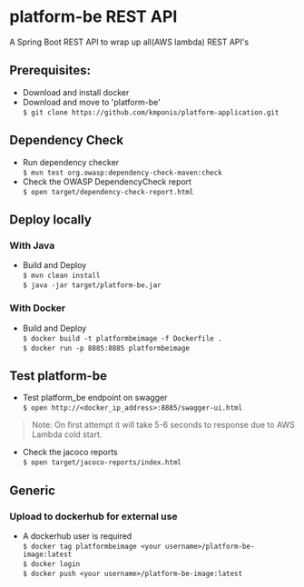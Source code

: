 # platform-be REST API
A Spring Boot REST API to wrap up all(AWS lambda) REST API's 

## Prerequisites: 
* Download and install docker
* Download and move to 'platform-be'
<br>`$ git clone https://github.com/kmponis/platform-application.git`

## Dependency Check
* Run dependency checker
<br>`$ mvn test org.owasp:dependency-check-maven:check`
* Check the OWASP DependencyCheck report
<br>`$ open target/dependency-check-report.html`

## Deploy locally 
### With Java
* Build and Deploy
<br>`$ mvn clean install`
<br>`$ java -jar target/platform-be.jar`

### With Docker 
* Build and Deploy
<br>`$ docker build -t platformbeimage -f Dockerfile .`
<br>`$ docker run -p 8885:8885 platformbeimage`

## Test platform-be
* Test platform_be endpoint on swagger
<br>`$ open http://<docker_ip_address>:8885/swagger-ui.html`
> Note: On first attempt it will take 5-6 seconds to response due to AWS Lambda cold start.
* Check the jacoco reports
<br>`$ open target/jacoco-reports/index.html`

## Generic
### Upload to dockerhub for external use
* A dockerhub user is required
<br>`$ docker tag platformbeimage <your username>/platform-be-image:latest`
<br>`$ docker login`
<br>`$ docker push <your username>/platform-be-image:latest`